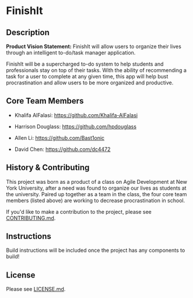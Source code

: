 # FinishIt

## Description

**Product Vision Statement:** FinishIt will allow users to organize their lives through an intelligent to-do/task manager application.

FinishIt will be a supercharged to-do system to help students and professionals stay on top of their tasks. With the ability of recommending a task for a user to complete at any given time, this app will help bust procrastination and allow users to be more organized and productive.

## Core Team Members

- Khalifa AlFalasi: <https://github.com/Khalifa-AlFalasi>

- Harrison Douglass: <https://github.com/hpdouglass>

- Allen Li: <https://github.com/Bast1onic>

- David Chen: <https://github.com/dc4472>

## History & Contributing

This project was born as a product of a class on Agile Development at New York University, after a need was found to organize our lives as students at the university. Paired up together as a team in the class, the four core team members (listed above) are working to decrease procrastination in school.

If you'd like to make a contribution to the project, please see [CONTRIBUTING.md](./CONTRIBUTING.md).

## Instructions

Build instructions will be included once the project has any components to build!

## License

Please see [LICENSE.md](./LICENSE.md).
